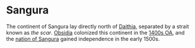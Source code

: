 # Sangura

The continent of Sangura lay directly north of [Daithia](daithia.md), separated by a strait known as *the scar*. [Obsidia](../../organizations/nations/holy-obsidian-theocracy.md) colonized this continent in the [1400s OA](../../calendar.md#reckoning), and the [nation of Sangura](../../organizations/nations/sangura.md) gained independence in the early 1500s.